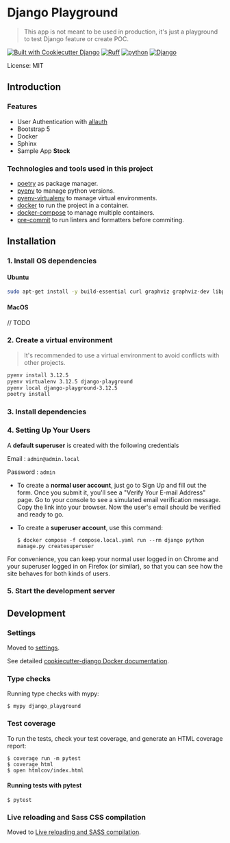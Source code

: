 # Django Playground

> This app is not meant to be used in production, it's just a playground to test Django feature or create POC.


[![Built with Cookiecutter Django](https://img.shields.io/badge/built%20with-Cookiecutter%20Django-ff69b4.svg?logo=cookiecutter)](https://github.com/cookiecutter/cookiecutter-django/)
[![Ruff](https://img.shields.io/endpoint?url=https://raw.githubusercontent.com/astral-sh/ruff/main/assets/badge/v2.json)](https://github.com/astral-sh/ruff)
[![python](https://img.shields.io/badge/Python-3.12.5-3776AB.svg?style=flat&logo=python&logoColor=white)](https://www.python.org)
[![Django](https://img.shields.io/badge/5.0.9-green?logo=django&label=Django&labelColor=grey&color=%23092E20)](https://www.python.org)


License: MIT

## Introduction

### Features

* User Authentication with [allauth](https://github.com/pennersr/django-allauth)
* Bootstrap 5
* Docker
* Sphinx
* Sample App **Stock**

### Technologies and tools used in this project

* [poetry](https://python-poetry.org/) as package manager.
* [pyenv](https://github.com/pyenv/pyenv) to manage python versions.
* [pyenv-virtualenv](https://github.com/pyenv/pyenv-virtualenv) to manage virtual environments.
* [docker](https://www.docker.com/) to run the project in a container.
* [docker-compose](https://docs.docker.com/compose/) to manage multiple containers.
* [pre-commit](https://pre-commit.com/) to run linters and formatters before commiting.

## Installation

### 1. Install OS dependencies


#### Ubuntu
```bash
sudo apt-get install -y build-essential curl graphviz graphviz-dev libpq-dev
```

#### MacOS

// TODO

### 2. Create a virtual environment

> It's recommended to use a virtual environment to avoid conflicts with other projects.

```bash
pyenv install 3.12.5
pyenv virtualenv 3.12.5 django-playground
pyenv local django-playground-3.12.5
poetry install
```

### 3. Install dependencies

### 4. Setting Up Your Users

A **default superuser** is created with the following credentials

Email : `admin@admin.local`

Password : `admin`

- To create a **normal user account**, just go to Sign Up and fill out the form. Once you submit it, you'll see a "Verify Your E-mail Address" page. Go to your console to see a simulated email verification message. Copy the link into your browser. Now the user's email should be verified and ready to go.

- To create a **superuser account**, use this command:

      $ docker compose -f compose.local.yaml run --rm django python manage.py createsuperuser

For convenience, you can keep your normal user logged in on Chrome and your superuser logged in on Firefox (or similar), so that you can see how the site behaves for both kinds of users.


### 5. Start the development server


## Development

### Settings

Moved to [settings](http://cookiecutter-django.readthedocs.io/en/latest/settings.html).

See detailed [cookiecutter-django Docker documentation](http://cookiecutter-django.readthedocs.io/en/latest/deployment-with-docker.html).

### Type checks

Running type checks with mypy:

    $ mypy django_playground

### Test coverage

To run the tests, check your test coverage, and generate an HTML coverage report:

    $ coverage run -m pytest
    $ coverage html
    $ open htmlcov/index.html

#### Running tests with pytest

    $ pytest

### Live reloading and Sass CSS compilation

Moved to [Live reloading and SASS compilation](https://cookiecutter-django.readthedocs.io/en/latest/developing-locally.html#sass-compilation-live-reloading).

